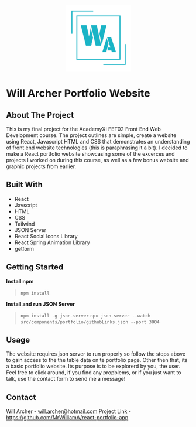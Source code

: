 <p align="center">
  <img width="auto" height="auto" src="/src/assets/logo.png">
</p>

# Will Archer Portfolio Website

## About The Project

This is my final project for the AcademyXi FET02 Front End Web Development course. The project outlines are simple, create a website using React, Javascript HTML and CSS that demonstrates an understanding of front end website technologies (this is paraphrasing it a bit). I decided to make a React portfolio website showcasing some of the excerces and projects I worked on during this course, as well as a few bonus website and graphic projects from earlier. 

## Built With

- React
- Javscript
- HTML
- CSS
- Tailwind
- JSON Server
- React Social Icons Library
- React Spring Animation Library
- getform

## Getting Started

**Install npm**
> `npm install`

**Install and run JSON Server**
> `npm install -g json-server`
> `npx json-server --watch src/components/portfolio/githubLinks.json --port 3004`

## Usage

The website requires json server to run properly so follow the steps above to gain access to the the table data on te portfolio page. Other then that, its a basic portfolio website. Its purpose is to be explorerd by you, the user. Feel free to click around, if you find any propblems, or if you just want to talk, use the contact form to send me a message!

## Contact

Will Archer - [will.archer@hotmail.com](mailto:will.archer@hotmail.com)
Project Link - https://github.com/MrWilliamA/react-portfolio-app